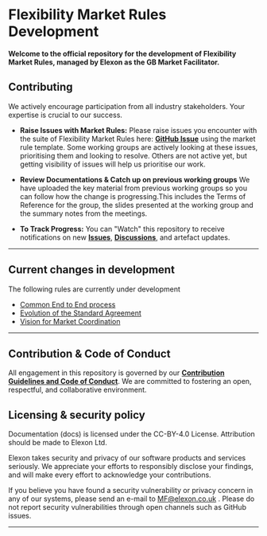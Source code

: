 # Flexibility Market Rules Development

**Welcome to the official  repository for the development of Flexibility Market Rules, managed by Elexon as the GB Market Facilitator.**


## Contributing

We actively encourage participation from all industry stakeholders. Your expertise is crucial to our success. 

*   **Raise Issues with Market Rules:** Please raise issues you encounter with the suite of Flexibility Market Rules here: **[GitHub Issue](https://github.com/mez-FMDA/MF.github.io/issues)** using the market rule template. Some working groups are actively looking at these issues, prioritising them and looking to resolve. Others are not active yet, but getting visibility of issues will help us prioritise our work.

*   **Review Documentations & Catch up on previous working groups** We have uploaded the key material from previous working groups so you can follow how the change is progressing.This includes the Terms of Reference for the group, the slides presented at the working group and the summary notes from the meetings.

*   **To Track Progress:** You can "Watch" this repository to receive notifications on new **[Issues](https://github.com/mez-FMDA/MF.github.io/issues)**, **[Discussions](https://github.com/elexon-data/Market-Facilitator/discussions)**, and artefact updates. 

---

## Current changes in development

The following rules are currently under development
* [Common End to End process](https://github.com/Market_Facilitator/Flexibility_Market_Rules_Development/Common_End_to_End_Process)
* [Evolution of the Standard Agreement](https://github.com/mez-FMDA/Market-Facilitator-FMAR/tree/main/docs/Market_Facilitator/Flexibility_Market_Rules_Development/Evolution_of_the_Standard_Agreement)
* [Vision for Market Coordination](https://github.com/mez-FMDA/Market-Facilitator-FMAR/tree/main/docs/docs/Market_Facilitator/Flexibility_Market_Rules_Development/Vision_for_Market_Coordination)

---

## Contribution & Code of Conduct

All engagement in this repository is governed by our **[Contribution Guidelines and Code of Conduct](./CONTRIBUTING.md)**. We are committed to fostering an open, respectful, and collaborative environment.

## Licensing & security policy

Documentation (docs) is licensed under the CC-BY-4.0 License. Attribution should be made to Elexon Ltd.

Elexon takes security and privacy of our software products and services seriously. We appreciate your efforts to responsibly disclose your findings, and will make every effort to acknowledge your contributions.

If you believe you have found a security vulnerability or privacy concern in any of our systems, please send an e-mail to MF@elexon.co.uk . Please do not report security vulnerabilities through open channels such as GitHub issues.

---


